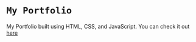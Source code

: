 # `My Portfolio`
My Portfolio built using HTML, CSS, and JavaScript. You can check it out [here](https://codewith-yush.github.io/My-portfolio/)

